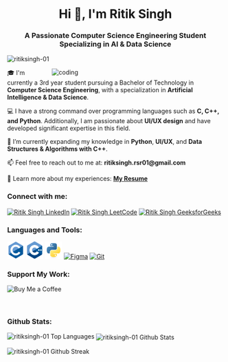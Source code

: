 <h1 align="center">Hi 👋, I'm Ritik Singh</h1>
<h3 align="center">A Passionate Computer Science Engineering Student Specializing in AI & Data Science</h3>

<p align="left"> <img src="https://komarev.com/ghpvc/?username=ritiksingh-01&label=Profile%20views&color=0e75b6&style=flat" alt="ritiksingh-01" /> </p>

<img align="right" alt="coding" width="400" src="https://cdn.dribbble.com/users/2131993/screenshots/4948736/thoughtworks-gif_dribbble.gif">

<p align="left">
🎓 I'm currently a 3rd year student pursuing a Bachelor of Technology in <strong>Computer Science Engineering</strong>, with a specialization in <strong>Artificial Intelligence & Data Science</strong>.
</p>
<p align="left">
💻 I have a strong command over programming languages such as <strong>C, C++, and Python</strong>. Additionally, I am passionate about <strong>UI/UX design</strong> and have developed significant expertise in this field.
</p>
<p align="left">
🌱 I’m currently expanding my knowledge in <strong>Python</strong>, <strong>UI/UX</strong>, and <strong>Data Structures & Algorithms with C++</strong>.
</p>
<p align="left">
📫 Feel free to reach out to me at: <strong>ritiksingh.rsr01@gmail.com</strong>
</p>
<p align="left">
📄 Learn more about my experiences: <a href="https://acrobat.adobe.com/id/urn:aaid:sc:AP:4a0d7a31-0461-45a1-9858-8b1c1e1c3950" target="_blank"><strong>My Resume</strong></a>
</p>

<h3 align="left">Connect with me:</h3>
<p align="left">
<a href="https://linkedin.com/in/ritik-singh-019597273" target="blank"><img align="center" src="https://raw.githubusercontent.com/rahuldkjain/github-profile-readme-generator/master/src/images/icons/Social/linked-in-alt.svg" alt="Ritik Singh LinkedIn" height="30" width="40" /></a>
<a href="https://www.leetcode.com/ritiksingh_01" target="blank"><img align="center" src="https://raw.githubusercontent.com/rahuldkjain/github-profile-readme-generator/master/src/images/icons/Social/leet-code.svg" alt="Ritik Singh LeetCode" height="30" width="40" /></a>
<a href="https://auth.geeksforgeeks.org/user/ritiksingh0112" target="blank"><img align="center" src="https://raw.githubusercontent.com/rahuldkjain/github-profile-readme-generator/master/src/images/icons/Social/geeks-for-geeks.svg" alt="Ritik Singh GeeksforGeeks" height="30" width="40" /></a>
</p>

<h3 align="left">Languages and Tools:</h3>
<p align="left">
<a href="https://www.cprogramming.com/" target="_blank" rel="noreferrer"><img src="https://raw.githubusercontent.com/devicons/devicon/master/icons/c/c-original.svg" alt="C" width="40" height="40"/></a>
<a href="https://www.w3schools.com/cpp/" target="_blank" rel="noreferrer"><img src="https://raw.githubusercontent.com/devicons/devicon/master/icons/cplusplus/cplusplus-original.svg" alt="C++" width="40" height="40"/></a>
<a href="https://www.python.org" target="_blank" rel="noreferrer"><img src="https://raw.githubusercontent.com/devicons/devicon/master/icons/python/python-original.svg" alt="Python" width="40" height="40"/></a>
<a href="https://www.figma.com/" target="_blank" rel="noreferrer"><img src="https://www.vectorlogo.zone/logos/figma/figma-icon.svg" alt="Figma" width="40" height="40"/></a>
<a href="https://git-scm.com/" target="_blank" rel="noreferrer"><img src="https://www.vectorlogo.zone/logos/git-scm/git-scm-icon.svg" alt="Git" width="40" height="40"/></a>
</p>

<h3 align="left">Support My Work:</h3>
<p>
<a href="https://www.buymeacoffee.com/ritiksingh01" target="_blank"><img align="left" src="https://cdn.buymeacoffee.com/buttons/v2/default-yellow.png" height="50" width="210" alt="Buy Me a Coffee" /></a>
</p>
<br><br><br>

<h3 align="left">Github Stats:</h3>
<p><img align="left" src="https://github-readme-stats.vercel.app/api/top-langs?username=ritiksingh-01&show_icons=true&locale=en&layout=compact" alt="ritiksingh-01 Top Languages" /></p>

<p>&nbsp;<img align="center" src="https://github-readme-stats.vercel.app/api?username=ritiksingh-01&show_icons=true&locale=en" alt="ritiksingh-01 Github Stats" /></p>

<p><img align="center" src="https://github-readme-streak-stats.herokuapp.com/?user=ritiksingh-01&" alt="ritiksingh-01 Github Streak" /></p>
